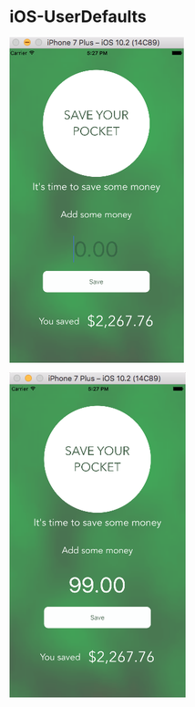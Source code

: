 # iOS-UserDefaults

![alt text](money1.png "Money Views Screenshot")


![alt text](money2.png "Money Views Screenshot")
